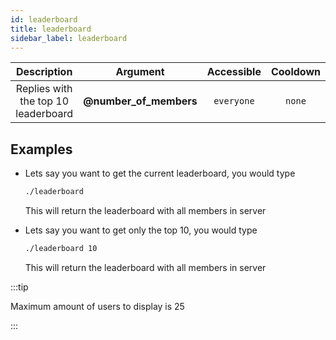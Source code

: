 ```yaml
---
id: leaderboard
title: leaderboard
sidebar_label: leaderboard
---
```


|             Description             |        Argument        | Accessible | Cooldown |
| :---------------------------------: | :--------------------: | :--------: | :------: |
| Replies with the top 10 leaderboard | __@number_of_members__ | `everyone` |  `none`  |

## Examples

* Lets say you want to get the current leaderboard, you would type
    ```bash
    ./leaderboard
    ```

    This will return the leaderboard with all members in server

* Lets say you want to get only the top 10, you would type
    ```bash
    ./leaderboard 10
    ```

    This will return the leaderboard with all members in server

:::tip

Maximum amount of users to display is 25

:::